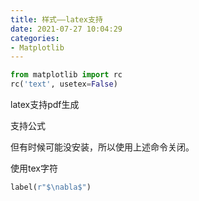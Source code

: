 ```yaml
---
title: 样式——latex支持
date: 2021-07-27 10:04:29
categories:
- Matplotlib
---
```

```python
from matplotlib import rc
rc('text', usetex=False) 
```

latex支持pdf生成

支持公式

但有时候可能没安装，所以使用上述命令关闭。



使用tex字符

```python
label(r"$\nabla$")
```


